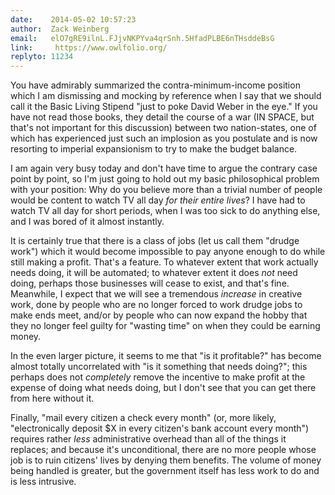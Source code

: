 ```yaml
---
date:    2014-05-02 10:57:23
author:  Zack Weinberg
email:   elO7gRE9ilnL.FJjvNKPYva4qrSnh.5HfadPLBE6nTHsddeBsG
link:     https://www.owlfolio.org/
replyto: 11234
---
```


You have admirably summarized the contra-minimum-income position which
I am dismissing and mocking by reference when I say that we should
call it the Basic Living Stipend "just to poke David Weber in the
eye."  If you have not read those books, they detail the course of a
war (IN SPACE, but that's not important for this discussion) between
two nation-states, one of which has experienced just such an implosion
as you postulate and is now resorting to imperial expansionism to try
to make the budget balance.

I am again very busy today and don't have time to argue the contrary
case point by point, so I'm just going to hold out my basic
philosophical problem with your position: Why do you believe more than
a trivial number of people would be content to watch TV all day <i>for
their entire lives</i>?  I have had to watch TV all day for short
periods, when I was too sick to do anything else, and I was bored of
it almost instantly.

It is certainly true that there is a class of jobs (let us call them
"drudge work") which it would become impossible to pay anyone enough
to do while still making a profit.  That's a feature.  To whatever
extent that work actually needs doing, it will be automated; to
whatever extent it does <i>not</i> need doing, perhaps those
businesses will cease to exist, and that's fine.  Meanwhile, I expect
that we will see a tremendous <i>increase</i> in creative work, done
by people who are no longer forced to work drudge jobs to make ends
meet, and/or by people who can now expand the hobby that they no
longer feel guilty for "wasting time" on when they could be earning
money.

In the even larger picture, it seems to me that "is it profitable?"
has become almost totally uncorrelated with "is it something that
needs doing?"; this perhaps does not <i>completely</i> remove the
incentive to make profit at the expense of doing what needs doing, but
I don't see that you can get there from here without it.

Finally, "mail every citizen a check every month" (or, more likely,
"electronically deposit $X in every citizen's bank account every
month") requires rather <i>less</i> administrative overhead than all
of the things it replaces; and because it's unconditional, there are
no more people whose job is to ruin citizens' lives by denying them
benefits.  The volume of money being handled is greater, but the
government itself has less work to do and is less intrusive.
